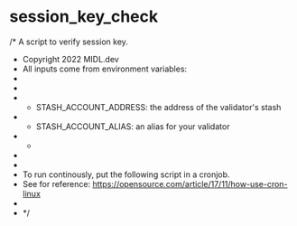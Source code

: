 # session_key_check
/* A script to verify session key.
 * Copyright 2022 MIDL.dev
 * All inputs come from environment variables:
 * 
 *  
 *  * STASH_ACCOUNT_ADDRESS: the address of the validator's stash
 *  * STASH_ACCOUNT_ALIAS: an alias for your validator
 *  * 
 *
 *
 *  To run continously, put the following script in a cronjob.
 *  See for reference: https://opensource.com/article/17/11/how-use-cron-linux
 * 
 * */
